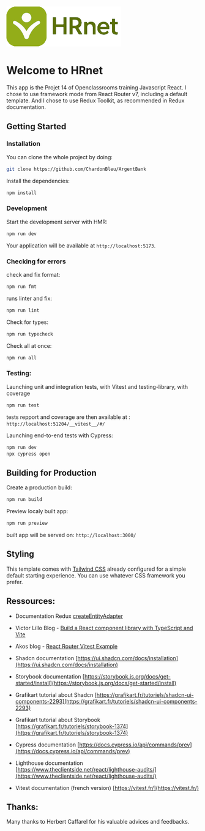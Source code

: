 # ![HRNet](public/hrnet_logo.png)

# Welcome to HRnet

This app is the Projet 14 of Openclassrooms training Javascript React.
I chose to use framework mode from React Router v7, including a default template.
And I chose to use Redux Toolkit, as recommended in Redux documentation.

## Getting Started

### Installation

You can clone the whole project by doing:

```bash
git clone https://github.com/ChardonBleu/ArgentBank
```

Install the dependencies:

```bash
npm install
```

### Development

Start the development server with HMR:

```bash
npm run dev
```

Your application will be available at `http://localhost:5173`.

### Checking for errors

check and fix format:

```bash
npm run fmt
```

runs linter and fix:

```bash
npm run lint
```

Check for types:

```bash
npm run typecheck
```

Check all at once:

```bash
npm run all
```

### Testing:

Launching unit and integration tests, with Vitest and testing-library, with coverage

```bash
npm run test
```

tests repport and coverage are then available at :  
`http://localhost:51204/__vitest__/#/`

Launching end-to-end tests with Cypress:

```bash
npm run dev
npx cypress open
```

## Building for Production

Create a production build:

```bash
npm run build
```

Preview localy built app:

```bash
npm run preview
```

built app will be served on:
`http://localhost:3000/`

## Styling

This template comes with [Tailwind CSS](https://tailwindcss.com/) already configured for a simple default starting experience. You can use whatever CSS framework you prefer.

## Ressources:

- Documentation Redux [createEntityAdapter](https://redux-toolkit.js.org/api/createEntityAdapter#crud-functions)

- Victor Lillo Blog - [Build a React component library with TypeScript and Vite](https://victorlillo.dev/blog/react-typescript-vite-component-library)

- Akos blog - [React Router Vitest Example](https://akoskm.com/react-router-vitest-example/)

- Shadcn documentation [https://ui.shadcn.com/docs/installation](https://ui.shadcn.com/docs/installation)

- Storybook documentation [https://storybook.js.org/docs/get-started/install](https://storybook.js.org/docs/get-started/install)

- Grafikart tutorial about Shadcn [https://grafikart.fr/tutoriels/shadcn-ui-components-2293](https://grafikart.fr/tutoriels/shadcn-ui-components-2293)

- Grafikart tutorial about Storybook [https://grafikart.fr/tutoriels/storybook-1374](https://grafikart.fr/tutoriels/storybook-1374)

- Cypress documentation [https://docs.cypress.io/api/commands/prev](https://docs.cypress.io/api/commands/prev)

- Lighthouse documentation [https://www.theclientside.net/react/lighthouse-audits/](https://www.theclientside.net/react/lighthouse-audits/)

- Vitest documentation (french version) [https://vitest.fr/](https://vitest.fr/)

## Thanks:

Many thanks to Herbert Caffarel for his valuable advices and feedbacks.
